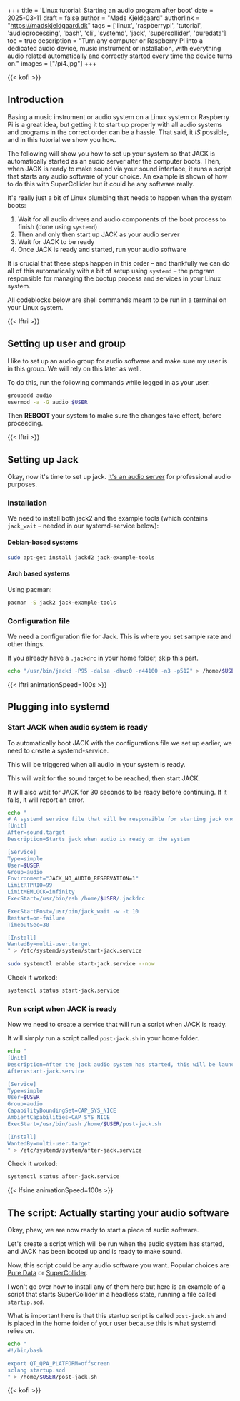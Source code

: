 +++
title = 'Linux tutorial: Starting an audio program after boot'
date = 2025-03-11
draft = false
author = "Mads Kjeldgaard"
authorlink = "https://madskjeldgaard.dk"
tags = ['linux', 'raspberrypi', 'tutorial', 'audioprocessing', 'bash', 'cli', 'systemd', 'jack', 'supercollider', 'puredata']
toc = true
description = "Turn any computer or Raspberry Pi into a dedicated audio device, music instrument or installation, with everything audio related automatically and correctly started every time the device turns on."
images = ["/pi4.jpg"]
+++

{{< kofi >}}

## Introduction

Basing a music instrument or audio system on a Linux system or Raspberry Pi is a great idea, but getting it to start up properly with all audio systems and programs in the correct order can be a hassle. That said, it *IS* possible, and in this tutorial we show you how.

The following will show you how to set up your system so that JACK is automatically started as an audio server after the computer boots. Then, when JACK is ready to make sound via your sound interface, it runs a script that starts any audio software of your choice. An example is shown of how to do this with SuperCollider but it could be any software really.

It's really just a bit of Linux plumbing that needs to happen when the system boots:

1. Wait for all audio drivers and audio components of the boot process to finish (done using `systemd`)
2. Then and only then start up JACK as your audio server
3. Wait for JACK to be ready
4. Once JACK is ready and started, run your audio software

It is crucial that these steps happen in this order – and thankfully we can do all of this automatically with a bit of setup using `systemd` – the program responsible for managing the bootup process and services in your Linux system.

All codeblocks below are shell commands meant to be run in a terminal on your Linux system.

{{< lftri >}}

## Setting up user and group

I like to set up an audio group for audio software and make sure my user is in this group. We will rely on this later as well. 

To do this, run the following commands while logged in as your user.

```bash
groupadd audio 
usermod -a -G audio $USER
```

Then **REBOOT** your system to make sure the changes take effect, before proceeding.

{{< lftri >}}

## Setting up Jack 

Okay, now it's time to set up jack. [It's an audio server](https://jackaudio.org/) for professional audio purposes.

### Installation

We need to install both jack2 and the example tools (which contains `jack_wait` – needed in our systemd-service below):

#### Debian-based systems

```bash
sudo apt-get install jackd2 jack-example-tools
```

#### Arch based systems

Using pacman: 

```bash
pacman -S jack2 jack-example-tools
```

### Configuration file
We need a configuration file for Jack. This is where you set sample rate and other things. 

If you already have a `.jackdrc` in your home folder, skip this part.

```bash
echo "/usr/bin/jackd -P95 -dalsa -dhw:0 -r44100 -n3 -p512" > /home/$USER/.jackdrc
```


{{< lftri animationSpeed=100s >}}

## Plugging into systemd

### Start JACK when audio system is ready

To automatically boot JACK with the configurations file we set up earlier, we need to create a systemd-service.

This will be triggered when all audio in your system is ready.

This will wait for the sound target to be reached, then start JACK.

It will also wait for JACK for 30 seconds to be ready before continuing. If it fails, it will report an error.

```bash
echo "
# A systemd service file that will be responsible for starting jack once audio is initialized
[Unit]
After=sound.target
Description=Starts jack when audio is ready on the system

[Service]
Type=simple
User=$USER
Group=audio
Environment="JACK_NO_AUDIO_RESERVATION=1"
LimitRTPRIO=99
LimitMEMLOCK=infinity
ExecStart=/usr/bin/zsh /home/$USER/.jackdrc

ExecStartPost=/usr/bin/jack_wait -w -t 10
Restart=on-failure
TimeoutSec=30

[Install]
WantedBy=multi-user.target
" > /etc/systemd/system/start-jack.service

sudo systemctl enable start-jack.service --now
```

Check it worked:
```bash
systemctl status start-jack.service
```
### Run script when JACK is ready

Now we need to create a service that will run a script when JACK is ready.

It will simply run a script called `post-jack.sh` in your home folder.

```bash
echo "
[Unit]
Description=After the jack audio system has started, this will be launched
After=start-jack.service

[Service]
Type=simple
User=$USER
Group=audio
CapabilityBoundingSet=CAP_SYS_NICE
AmbientCapabilities=CAP_SYS_NICE
ExecStart=/usr/bin/bash /home/$USER/post-jack.sh

[Install]
WantedBy=multi-user.target
" > /etc/systemd/system/after-jack.service
```

Check it worked:
```bash
systemctl status after-jack.service
```

{{< lfsine animationSpeed=100s >}}

## The script: Actually starting your audio software

Okay, phew, we are now ready to start a piece of audio software.

Let's create a script which will be run when the audio system has started, and JACK has been booted up and is ready to make sound.

Now, this script could be any audio software you want. Popular choices are [Pure Data](https://puredata.info/) or [SuperCollider](https://supercollider.github.io/).

I won't go over how to install any of them here but here is an example of a script that starts SuperCollider in a headless state, running a file called `startup.scd`.

What is important here is that this startup script is called `post-jack.sh` and is placed in the home folder of your user because this is what systemd relies on.

```bash
echo "
#!/bin/bash

export QT_QPA_PLATFORM=offscreen
sclang startup.scd
" > /home/$USER/post-jack.sh
```


{{< kofi >}}
